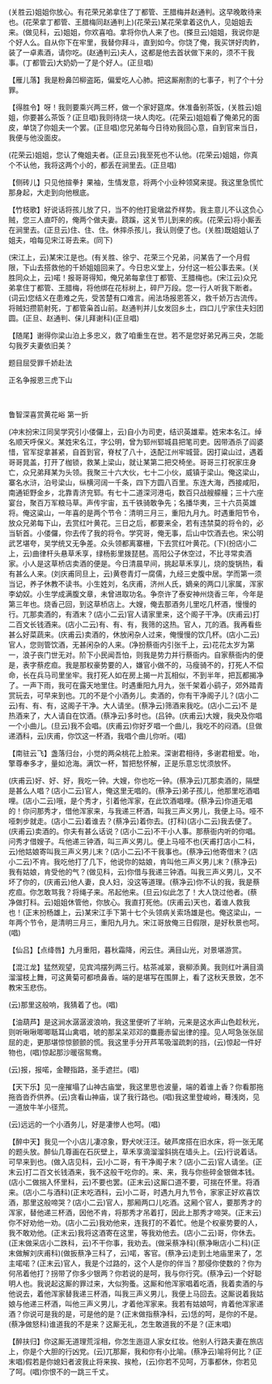 <!-- { "loadSidebar": true } -->
(关胜云)姐姐你放心。有花荣兄弟拿住了丁都管、王腊梅并赵通判。这早晚敢待来也。(花荣拿丁都管、王腊梅同赵通判上)(花荣云)某花荣拿着这仇人，见姐姐去来。(做见科，云)姐姐，你欢喜咱。拿将你仇人来了也。(搽旦云)姐姐，我说你是个好人么。自从你下在牢里，我替你拜斗，直到如今。你饶了俺，我买饼好肉鲊，装了一卓素酒，请你吃。(赵通判云)夫人，这都是他去首状做下来的，须不干我事。(丁都管云)大奶奶一了是个好人。(正旦唱)

【雁儿落】我是粉鼻凹柳盗跖，偏爱吃人心肺。把这厮剐割的七事子，判了个十分罪。

【得胜令】呀！我则要乘兴两三杯，做一个家好筵席。休准备别茶饭，(关胜云)姐姐，你要甚么茶饭？(正旦唱)我则待烧一块人肉吃。(花荣云)姐姐看了俺弟兄的面皮，单饶了你姐夫一个罢。(正旦唱)您兄弟每今日待劝我回心意，自到官来当日，我便与他没面皮。

(花荣云)姐姐，您认了俺姐夫者。(正旦云)我至死也不认他。(花荣云)姐姐，你真个不认他，我将这两个小的，都丢在涧里去。(正旦唱)

【侧砖儿】只见他揎拳扌果袖，生情发意，将两个小业种领窝来提。我这里急慌忙那身起，大走到向他根底。

【竹枝歌】好说话将孩儿放了只，当不的他打瓮墩盆乔样势。我主意儿不认这负心贼，您三人直吓的，俺两个做夫妻。跷蹊，这关节儿到来的疾。(花荣云)将小厮丢在涧里去。(正旦云)住、住、住。休摔杀孩儿，我认则便了也。(关胜)既姐姐认了姐夫，咱每见宋江哥去来。(同下)

(宋江上，云)某宋江是也。(有关胜、徐宁、花荣三个兄弟，问某告了一个月假限，下山去搭救他的千娇姐姐回来了。今日忠义堂上，分付这一桩公事去来。(关胜同众上，云)喏！报哥哥得知，俺兄弟每拿住丁都管、王腊梅也。(宋江云)众兄弟拿住丁都管、王腊梅，将他绑在花标树上，碎尸万段。您一行人听我下断者。(词云)您结义在患难之先，受苦楚有口难言。闹法场报恩答义，救千娇万古流传。将贼妇攒箭射死，丁都管枭首山前。赵通判并儿女发回乡土，四口儿宁家住夫妇团圆。(正旦、赵通判、俫儿拜谢科)(正旦唱)

【随尾】谢得你梁山泊上多忠义，救了咱重生在世。若不是您好弟兄再三央，怎能勾我歹夫妻依旧美？

题目屈受罪千娇赴法

正名争报恩三虎下山

　
　

鲁智深喜赏黄花峪
第一折

(冲末扮宋江同吴学究引小偻儸上，云)自小为司吏，结识英雄辈。姓宋本名江。绰名顺天呼保义。某姓宋名江，字公明，曾为郓州郓城县把笔司吏。因带酒杀了阎婆惜，官军捉拿甚紧，自首到官，脊杖了八十，迭配江州牢城营。因打粱山过，遇着哥哥晁盖，打开了枷锁，救某上梁山，就让某第二把交椅坐。哥哥三打祝家庄身亡，众兄弟拜某为头领。我聚三十六大伙，七十二小伙，威镇于梁山。俺这梁山，寨名水浒，泊号梁山，纵横河阔一千条，四下方圆八百里。东连大海，西接咸阳，南通钜野金乡，北靠青济兖郓。有七十二道深河港屯，数百只战艘艨艟；三十六座宴台，聚百万军粮马草。声传宇宙，五千铁骑敢争先；名播华夷，三十六员英雄将。俺这粱山，一年喜的是两个节令：清明三月三，重阳九月九。时遇重阳节令，放众兄弟每下山，去赏红叶黄花。三日之后，都要来全，若有违禁莫的将令的，必当斩首。小偻儸，你去传了我的将令。学究哥，俺无事，后山中饮酒去也。宋公明武艺堪夸，吴学统又无争差。众头领都离寨栅，下去赏红叶黄花。(下)(扮店小二上，云)曲律杆头悬草禾享，绿杨影里拨琵琶。高阳公子休空过，不比寻常卖酒家。小人是这草桥店卖酒的便是。今日清晨早间，挑起草禾享儿，烧的旋锅热，看有甚么人来。(刘庆甫同旦上，云)黄卷青灯一腐儒，九经三史腹中居。学而第一须当记，养子休教不读书。小生姓刘，名庆甫，济州人氏，嫡亲的两口儿家属，浑家李幼奴。小生学成满腹文章，未曾进取功名。争奈许了泰安神州烧香三年，今年是第三年也。烧香己回，到这草桥店上。大嫂，俺去那酒务儿里吃几杯酒，慢慢的行。兀那卖酒的，有酒末？(店小二云)官人请家里来，这个阁子干净。(庆甫云)打二百文长钱酒来。(店小二云)有、有、有，我筛的这热。官人，兀的酒。我再看些甚么好菜蔬来。(庆甫云)卖酒的，休放闲杂人过来，俺慢慢的饮几杯。(店小二云)官人，您则管饮酒，无甚闲杂的人来。(净扮蔡衙内引张千上，云)花花太岁为第一，浪子丧门世无对。阶下小民闻吾怕，则我是势力并行蔡衙内。自家蔡衙内的便是，表字蔡疙疸。我是那权豪势要的人，嫌官小做不的，马瘦骑不的，打死人不偿命，长在兵马司里坐牢。我打死人如在房上揭一片瓦相似，不到半年，把瓦都揭净了。一声下雨，我可在露天地里住。时遇重阳九月九，张千架着小鹞子，郊外踏青赏玩去，可早来到也。兀的不是个小酒务儿。卖酒的，你有干净阁子儿？(店小二云)有、有、有，这阁子干净。大人请坐。(蔡净云)筛酒来我吃。(店小二云)不
是热酒来了，大人请自在饮酒。(蔡净云)多时也。(吕钟。(庆甫云)大嫂，我央及你唱一个小曲儿。(旦云)我不会唱。(庆甫云)你好歹唱一个曲儿，我吃不的闷酒。(旦做递酒科，云)庆甫，你饮这一杯酒，我唱个曲儿你听。(唱)

【南驻云飞】盏落归台，小觉的两朵桃花上脸来。深谢君相待，多谢君相爱。咍，擎尊奉多才，量如沧海。满饮一杯，暂把愁怀解，正是乐意忘忧须放怀。

(庆甫云)好、好、好，我吃一钟。大嫂，你也吃一钟。(蔡净云)兀那卖酒的，隔壁是甚么人唱？(店小二云)官人，俺这里无唱的。(蔡净云)弟子孩儿，他那里吃酒唱哩。(店小二云)哦，是个秀才，引着他浑家，在此饮酒唱哩。(蔡净云)你道无唱的！你问那秀才，借他浑家来，与我递三杯酒，叫我三声义男儿，我便上马。哑不哑刺步就走。(店小二云)着谁去？(蔡净云)着你去。(打科)(店小二云)我去便了。(庆甫云)卖酒的。你夫有甚么话说？(店小二云)不干小人事。那蔡衙内听的你唱。问秀才借嫂子。乓他递三钟酒，叫三声义男儿。便上马哑不也(天甫打店小二科，云)他姑娘寄叫我三声义男儿末？(店小二云)不干我事也。(蔡净云)他寄借末？(店小二云)不肯。我吃他打了几下，他说你的姑娘，肯叫他三声义男儿末？(蔡净云)我有姑娘，肯受他的气？(做见科，云)你借与我递三钟酒。叫我三声义男儿，又不坏了你的，(庆甫云)他人妻，良人妇，没这等道理。(蔡净云)你不认的我，我是蔡疙疸。你怎敢骂我？将绳子来。吊起他来。(旦云)似此怎了！大人饶过他者。(蔡净做打科。云)姐姐休管他，你放心。我直打死他。(庆甫云)天也，着谁人救我也！(正末扮杨雄上，云)某宋江手下第十七个头领病关索场雄是也。俺这梁山，一年两个节令，是清明三月三，重阳九月九。宋江哥放俺三日假限，是好秋景也呵。(唱)

【仙吕】【点绛唇】九月重阳，暮秋霜降，闲云住。满目山光，对景堪游赏。

【混江龙】猛然观望，见宾鸿摆列两三行。枯茶减翠，衰柳添黄。我则红叶满目滴溜溜枝上舞，可这黄菊可都喷鼻香。端的是堪写在围屏上，看了这秋天景致，怎不教宋玉悲伤。

(云)那里这般响，我猜着了也。(唱)

【油葫芦】是这涧水潺潺波浪响，我这里便听了半晌，元来是这水声山色趁秋光，则听啾啾唧唧聒耳山禽唱，唬的那呆呆邓邓的麋鹿赤留出律的撞。见人呵急张张屈屈的走，更那堪惊惊颤颤的慌。我这里手分开芦苇吸溜疏刺的挡，(云)惊起一件好物也，(唱)惊起那沙暖宿鸳鸯。

(云)报，报喏，金鞭指路，圣手遮拦。(唱)

【天下乐】见一座摧塌了山神古庙堂，我这里思也波量，端的着谁上香？你看那拖拖沓沓乔供养。(云)贪看山神庙，误了我行路也。(唱)我这里登峻岭，蓦浅岗，见一道放牛羊小径荒。

(云)远远的一个小酒务儿，好是凄惨人也呵。(唱)

【醉中天】我见一个小店儿凄凉象，野犬吠汪汪。破芦席搭在旧水床，将一张无尾的题头放。醉仙几尊画在石灰壁上，草禾享滴溜溜斜挑在墙头上。(云)行说着话。可早来到也。(做入店见科，云)小二哥，有干净阁子末？(店小二云)官人请坐。(正末云)打二百文长钱酒来，我不这般干吃你的。来、来，我与你些碎金银做本钱。(店小二做揣入怀里科，云)不要也罢。(正末云)这厮口道不要，可揣在怀里。将酒来。(店小二与酒科)(正末吃酒科，云)小二哥，时遇九月九节令，家家正好欢喜饮酒，那里这般啼哭？(店小二云)官人，那厢两口儿吃酒。这厢个官人，要那秀才的浑家，替他递三杯酒，因他不肯，将那秀才吊着打，因此上那秀才啼哭。(正末云)你不好劝他一劝。(店小二云)我劝他来，连我打的不着忙。他是个权豪势要的人，我不敢劝他。(正末云)我将这酒寄在这里，等我劝他去。(店小二云)哥，你休去。(正末做采店小二跌科，云)不干你事，我劝去。(做采蔡净科)(蔡净瞅店小二科)(正末做解刘庆甫科)(做扳蔡净三科了，云)喏，客官。(蔡净云)走到土地庙里来了，怎主喏喏？(正末云)官人，我是个过路的，这个人是你的伴当？那侵你使数的？你为何吊着他打？拐带了你多少银两？你若说的是呵，我与你行究。(蔡净云)一个好聪明人也。我说起这厮的罪过来，大似狗蚤。这厮和他浑家唱着吃酒，我着卖酒的与他说去，着他浑家替我递三杯酒，叫我三声义男儿，我便上马回去。这厮说着我姑娘与他递三杯酒，叫他三声义男儿，才着他浑家来。我若有姑娘呵，肯着他浑家递酒？你说可是我的是，可是他的是？(正末做指蔡净科，云)恁的呵，是你的不是。(蔡净做怒科)谁道我的不是来？这厮无礼，怎生敢道我的不是？(正末唱)

【醉扶归】你这厮无道理荒淫相，你怎生迤逗人家女红妆。他别人行路夫妻在旅店上，你是个大胆的行凶党。(云)兀那厮，我和你有小比喻。(蔡净云)喻将何比？(正末唱)假若是你媳妇者波我止将来挨、挨枪，(云)你若不见呵，万事都休，你若见了呵。(唱)你恨不的一跳三千丈。

